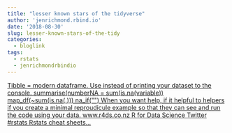 ```yaml
---
title: "lesser known stars of the tidyverse"
author: 'jenrichmond.rbind.io'
date: '2018-08-30'
slug: lesser-known-stars-of-the-tidy
categories:
  - bloglink
tags:
  - rstats
  - jenrichmondrbindio
---
```


[Tibble = modern dataframe. Use instead of printing your dataset to the console. summarise(numberNA = sum(is.na(variable)) map_df(~sum(is.na(.))) na_if("") When you want help, if it helpful to helpers if you create a minimal reproudicule example so that they can see and run the code using your data. www.r4ds.co.nz R for Data Science Twitter #rstats Rstats cheat sheets...<click to read more>](http://jenrichmond.rbind.io/post/lesser-known-stars-of-the-tidyverse/)

